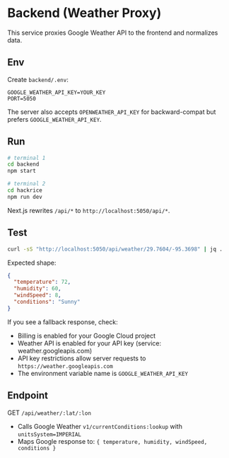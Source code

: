 # Backend (Weather Proxy)

This service proxies Google Weather API to the frontend and normalizes data.

## Env

Create `backend/.env`:

```
GOOGLE_WEATHER_API_KEY=YOUR_KEY
PORT=5050
```

The server also accepts `OPENWEATHER_API_KEY` for backward-compat but prefers `GOOGLE_WEATHER_API_KEY`.

## Run

```bash
# terminal 1
cd backend
npm start

# terminal 2
cd hackrice
npm run dev
```

Next.js rewrites `/api/*` to `http://localhost:5050/api/*`.

## Test

```bash
curl -sS "http://localhost:5050/api/weather/29.7604/-95.3698" | jq .
```

Expected shape:

```json
{
  "temperature": 72,
  "humidity": 60,
  "windSpeed": 8,
  "conditions": "Sunny"
}
```

If you see a fallback response, check:
- Billing is enabled for your Google Cloud project
- Weather API is enabled for your API key (service: weather.googleapis.com)
- API key restrictions allow server requests to `https://weather.googleapis.com`
- The environment variable name is `GOOGLE_WEATHER_API_KEY`

## Endpoint

GET `/api/weather/:lat/:lon`
- Calls Google Weather `v1/currentConditions:lookup` with `unitsSystem=IMPERIAL`
- Maps Google response to: `{ temperature, humidity, windSpeed, conditions }`
